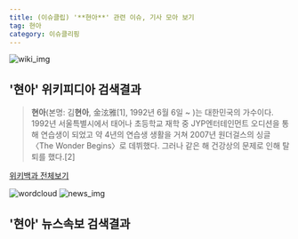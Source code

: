 ```yaml
---
title: (이슈클립) '**현아**' 관련 이슈, 기사 모아 보기
tag: 현아
category: 이슈클리핑
---
```

![wiki_img](https://user-images.githubusercontent.com/42597476/44503234-41136a80-a6d0-11e8-9071-6fc6418eafe4.png)
## **'**현아**'** 위키피디아 검색결과
>**현아**(본명: 김**현아**, 金泫雅[1], 1992년 6월 6일 ~ )는 대한민국의 가수이다. 1992년 서울특별시에서 태어나 초등학교 재학 중 JYP엔터테인먼트 오디션을 통해 연습생이 되었고 약 4년의 연습생 생활을 거쳐 2007년 원더걸스의 싱글 〈The Wonder Begins〉로 데뷔했다. 그러나 같은 해 건강상의 문제로 인해 탈퇴를 했다.[2]

<a href="https://ko.wikipedia.org/wiki/현아" target="_blank">위키백과 전체보기</a>

![wordcloud](https://s3.ap-northeast-2.amazonaws.com/lyrics101-wordcloud/2018-09-14-1536855061.png)
![news_img](https://user-images.githubusercontent.com/42597476/44507050-1206f400-a6e4-11e8-8d98-7ffbfebb353f.png)
## **'**현아**'** 뉴스속보 검색결과

